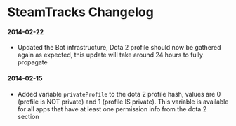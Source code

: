 SteamTracks Changelog
===========

#### 2014-02-22

- Updated the Bot infrastructure, Dota 2 profile should now be gathered again as expected, this update will take around 24 hours to fully propagate


#### 2014-02-15

- Added variable `privateProfile` to the dota 2 profile hash, values are 0 (profile is NOT private) and 1 (profile IS private). This variable is available for all apps that have at least one permission info from the dota 2 section
